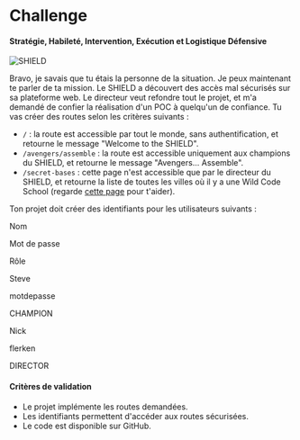 # Challenge

#### Stratégie, Habileté, Intervention, Exécution et Logistique Défensive

![SHIELD](http://images.innoveduc.fr/java/spring_security/shield.jpg)

Bravo, je savais que tu étais la personne de la situation. Je peux maintenant te parler de ta mission. Le SHIELD a découvert des accès mal sécurisés sur sa plateforme web. Le directeur veut refondre tout le projet, et m'a demandé de confier la réalisation d'un POC à quelqu'un de confiance. Tu vas créer des routes selon les critères suivants :

-   `/`  : la route est accessible par tout le monde, sans authentification, et retourne le message "Welcome to the SHIELD".
-   `/avengers/assemble`  : la route est accessible uniquement aux champions du SHIELD, et retourne le message "Avengers... Assemble".
-   `/secret-bases`  : cette page n'est accessible que par le directeur du SHIELD, et retourne la liste de toutes les villes où il y a une Wild Code School (regarde  [cette page](https://wildcodeschool.fr/nos-campus/)  pour t'aider).

Ton projet doit créer des identifiants pour les utilisateurs suivants :

Nom

Mot de passe

Rôle

Steve

motdepasse

CHAMPION

Nick

flerken

DIRECTOR

#### Critères de validation

-   Le projet implémente les routes demandées.
-   Les identifiants permettent d'accéder aux routes sécurisées.
-   Le code est disponible sur GitHub.